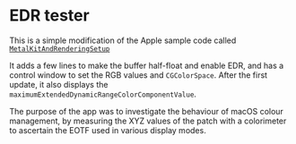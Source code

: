 # EDR tester

This is a simple modification of the Apple sample code called [`MetalKitAndRenderingSetup`](https://developer.apple.com/documentation/metal/using_metal_to_draw_a_view_s_contents?language=objc)

It adds a few lines to make the buffer half-float and enable EDR, and has a control window to set the RGB values and `CGColorSpace`. After the first update, it also displays the `maximumExtendedDynamicRangeColorComponentValue`.

The purpose of the app was to investigate the behaviour of macOS colour management, by measuring the XYZ values of the patch with a colorimeter to ascertain the EOTF used in various display modes.
